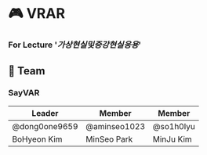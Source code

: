 # 🎮 VRAR
### For Lecture '_가상현실및증강현실응용_'

## 👥 Team
### SayVAR

| Leader | Member | Member
| ------ | ------ | ------ |
| @dong0one9659 | @aminseo1023 | @so1h0lyu
| BoHyeon Kim | MinSeo Park | MinJu Kim
